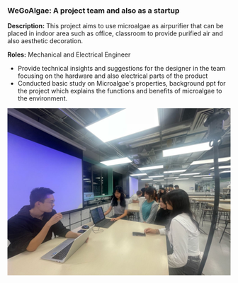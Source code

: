 ### WeGoAlgae: A project team and also as a startup 

**Description:** This project aims to use microalgae as airpurifier that can be placed in indoor area such as office, classroom to provide purified air and also aesthetic decoration.

**Roles:** Mechanical and Electrical Engineer
- Provide technical insights and suggestions for the designer in the team focusing on the hardware and also electrical parts of the product
- Conducted basic study on Microalgae's properties, background ppt for the project which explains the functions and benefits of microalgae to the environment.

![Microalgae Workshop](https://github.com/Leilazehui/Leilazehui.github.io/blob/main/Assets/introducing_algae.jpg)
